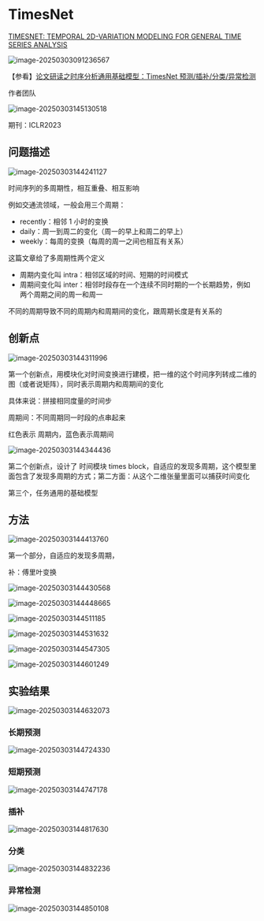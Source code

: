 # TimesNet

[TIMESNET: TEMPORAL 2D-VARIATION MODELING
FOR GENERAL TIME SERIES ANALYSIS](https://openreview.net/pdf?id=ju_Uqw384Oq)

![image-20250303091236567](images/image-20250303091236567.png)

【参看】[论文研读之时序分析通用基础模型：TimesNet 预测/插补/分类/异常检测](https://www.bilibili.com/video/BV1Ka4y1k7XY?spm_id_from=333.788.videopod.sections&vd_source=ddd7d236ab3e9b123c4086c415f4939e)

作者团队

![image-20250303145130518](images/image-20250303145130518.png)

期刊：ICLR2023

## 问题描述

![image-20250303144241127](images/image-20250303144241127.png)





时间序列的多周期性，相互重叠、相互影响

例如交通流领域，一般会用三个周期：

- recently：相邻 1 小时的变换
- daily：周一到周二的变化（周一的早上和周二的早上）
- weekly：每周的变换（每周的周一之间也相互有关系）



这篇文章给了多周期性两个定义

- 周期内变化叫 intra：相邻区域的时间、短期的时间模式
- 周期间变化叫 inter：相邻时段存在一个连续不同时期的一个长期趋势，例如 两个周期之间的周一和周一

不同的周期导致不同的周期内和周期间的变化，跟周期长度是有关系的



## 创新点

![image-20250303144311996](images/image-20250303144311996.png)

第一个创新点，用模块化对时间变换进行建模，把一维的这个时间序列转成二维的图（或者说矩阵），同时表示周期内和周期间的变化

具体来说：拼接相同度量的时间步

周期间：不同周期同一时段的点串起来

红色表示 周期内，蓝色表示周期间



![image-20250303144344436](images/image-20250303144344436.png)

第二个创新点，设计了 时间模块 times block，自适应的发现多周期，这个模型里面包含了发现多周期的方式；第二方面：从这个二维张量里面可以捕获时间变化

第三个，任务通用的基础模型

## 方法



![image-20250303144413760](images/image-20250303144413760.png)



第一个部分，自适应的发现多周期，

补：傅里叶变换

![image-20250303144430568](images/image-20250303144430568.png)







![image-20250303144448665](images/image-20250303144448665.png)





![image-20250303144511185](images/image-20250303144511185.png)



![image-20250303144531632](images/image-20250303144531632.png)



![image-20250303144547305](images/image-20250303144547305.png)





![image-20250303144601249](images/image-20250303144601249.png)





## 实验结果



![image-20250303144632073](images/image-20250303144632073.png)



### 长期预测

![image-20250303144724330](images/image-20250303144724330.png)









### 短期预测

![image-20250303144747178](images/image-20250303144747178.png)



### 插补

![image-20250303144817630](images/image-20250303144817630.png)



### 分类

![image-20250303144832236](images/image-20250303144832236.png)



### 异常检测

![image-20250303144850108](images/image-20250303144850108.png)